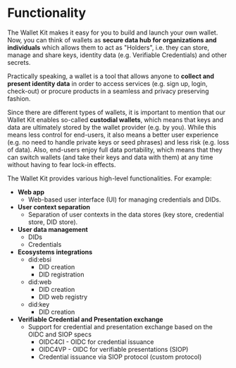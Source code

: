 # Functionality

The Wallet Kit makes it easy for you to build and launch your own wallet. Now, you can think of wallets as **secure data hub for organizations and individuals** which allows them to act as "Holders", i.e. they can store, manage and share keys, identity data (e.g. Verifiable Credentials) and other secrets.

Practically speaking, a wallet is a tool that allows anyone to **collect and present identity data** in order to access services (e.g. sign up, login, check-out) or procure products in a seamless and privacy preserving fashion.

Since there are different types of wallets, it is important to mention that our Wallet Kit enables so-called **custodial wallets**, which means that keys and data are ultimately stored by the wallet provider (e.g. by you). While this means less control for end-users, it also means a better user experience (e.g. no need to handle private keys or seed phrases) and less risk (e.g. loss of data). Also, end-users enjoy full data portability, which means that they can switch wallets (and take their keys and data with them) at any time without having to fear lock-in effects.

The Wallet Kit provides various high-level functionalities. For example:

* **Web app**
  * Web-based user interface (UI) for managing credentials and DIDs.
* **User context separation**
  * Separation of user contexts in the data stores (key store, credential store, DID store).
* **User data management**
  * DIDs
  * Credentials
* **Ecosystems integrations**
  * did:ebsi
    * DID creation
    * DID registration
  * did:web
    * DID creation
    * DID web registry
  * did:key
    * DID creation
* **Verifiable Credential and Presentation exchange**
  * Support for credential and presentation exchange based on the OIDC and SIOP specs
    * OIDC4CI - OIDC for credential issuance
    * OIDC4VP - OIDC for verifiable presentations (SIOP)
    * Credential issuance via SIOP protocol (custom protocol)
